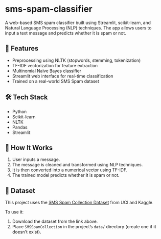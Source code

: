 # sms-spam-classifier
A web-based SMS spam classifier built using Streamlit, scikit-learn, and Natural Language Processing (NLP) techniques. The app allows users to input a text message and predicts whether it is spam or not.
## 🚀 Features
- Preprocessing using NLTK (stopwords, stemming, tokenization)
- TF-IDF vectorization for feature extraction
- Multinomial Naive Bayes classifier
- Streamlit web interface for real-time classification
- Trained on a real-world SMS Spam dataset

## 🛠️ Tech Stack
- Python
- Scikit-learn
- NLTK
- Pandas
- Streamlit

## 🧠 How It Works
1. User inputs a message.
2. The message is cleaned and transformed using NLP techniques.
3. It is then converted into a numerical vector using TF-IDF.
4. The trained model predicts whether it is spam or not.

## 📄 Dataset

This project uses the [SMS Spam Collection Dataset](https://www.kaggle.com/datasets/uciml/sms-spam-collection-dataset) from UCI and Kaggle.

To use it:
1. Download the dataset from the link above.
2. Place `SMSSpamCollection` in the project’s `data/` directory (create one if it doesn't exist).







